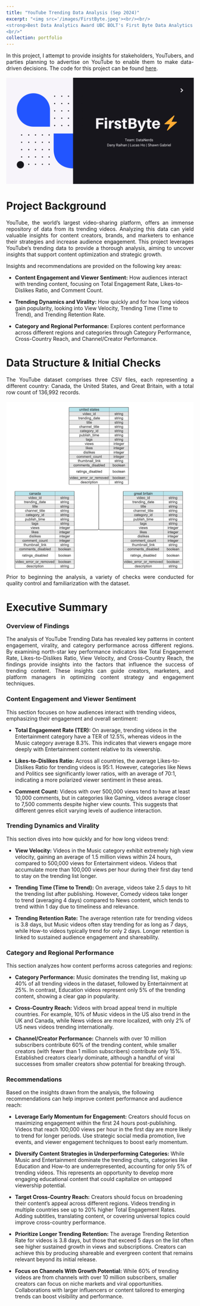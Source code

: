 ```yaml
---
title: "YouTube Trending Data Analysis (Sep 2024)"
excerpt: "<img src='/images/FirstByte.jpeg'><br/><br/>
<strong>Best Data Analytics Award UBC BOLT's First Byte Data Analytics Case Competition<strong>
<br/>"
collection: portfolio
---
```

<div style="text-align: justify;">
In this project, I attempt to provide insights for stakeholders, YouTubers, and parties planning to advertise on YouTube to enable them to make data-driven decisions. The code for this project can be found <a href = "https://github.com/ShawnGabriel/YouTube-Trending-Data-Analysis">here</a>.
</div>
<br/><img src='/images/opening infos.png'>

# Project Background
<div style="text-align: justify;">
YouTube, the world’s largest video-sharing platform, offers an immense repository of data from its trending videos. Analyzing this data can yield valuable insights for content creators, brands, and marketers to enhance their strategies and increase audience engagement. This project leverages YouTube’s trending data to provide a thorough analysis, aiming to uncover insights that support content optimization and strategic growth.

Insights and recommendations are provided on the following key areas:
</div>

- **Content Engagement and Viewer Sentiment:** How audiences interact with trending content, focusing on Total Engagement Rate, Likes-to-Dislikes Ratio, and Comment Count.
  
- **Trending Dynamics and Virality:** How quickly and for how long videos gain popularity, looking into View Velocity, Trending Time (Time to Trend), and Trending Retention Rate.
  
- **Category and Regional Performance:** Explores content performance across different regions and categories through Category Performance, Cross-Country Reach, and Channel/Creator Performance.

# Data Structure & Initial Checks
<div style="text-align: justify;">
The YouTube dataset comprises three CSV files, each representing a different country: Canada, the United States, and Great Britain, with a total row count of 136,992 records.
</div>
<br/>
<img src='/images/Screenshot 2024-12-04 at 14.26.04.png'>
<br/>
<div style="text-align: justify;">
Prior to beginning the analysis, a variety of checks were conducted for quality control and familiarization with the dataset.
</div>

# Executive Summary
### Overview of Findings
<div style="text-align: justify;">
The analysis of YouTube Trending Data has revealed key patterns in content engagement, virality, and category performance across different regions. By examining north-star key performance indicators like Total Engagement Rate, Likes-to-Dislikes Ratio, View Velocity, and Cross-Country Reach, the findings provide insights into the factors that influence the success of trending content. These insights can guide creators, marketers, and platform managers in optimizing content strategy and engagement techniques.
</div>

### Content Engagement and Viewer Sentiment
This section focuses on how audiences interact with trending videos, emphasizing their engagement and overall sentiment:
- **Total Engagement Rate (TER):** On average, trending videos in the Entertainment category have a TER of 12.5%, whereas videos in the Music category average 8.3%. This indicates that viewers engage more deeply with Entertainment content relative to its viewership.
  
- **Likes-to-Dislikes Ratio:** Across all countries, the average Likes-to-Dislikes Ratio for trending videos is 95:1. However, categories like News and Politics see significantly lower ratios, with an average of 70:1, indicating a more polarized viewer sentiment in these areas.
  
- **Comment Count:** Videos with over 500,000 views tend to have at least 10,000 comments, but in categories like Gaming, videos average closer to 7,500 comments despite higher view counts. This suggests that different genres elicit varying levels of audience interaction.

### Trending Dynamics and Virality
This section dives into how quickly and for how long videos trend:
- **View Velocity:** Videos in the Music category exhibit extremely high view velocity, gaining an average of 1.5 million views within 24 hours, compared to 500,000 views for Entertainment videos. Videos that accumulate more than 100,000 views per hour during their first day tend to stay on the trending list longer.
  
- **Trending Time (Time to Trend):** On average, videos take 2.5 days to hit the trending list after publishing. However, Comedy videos take longer to trend (averaging 4 days) compared to News content, which tends to trend within 1 day due to timeliness and relevance.
  
- **Trending Retention Rate:** The average retention rate for trending videos is 3.8 days, but Music videos often stay trending for as long as 7 days, while How-to videos typically trend for only 2 days. Longer retention is linked to sustained audience engagement and shareability.

### Category and Regional Performance
This section analyzes how content performs across categories and regions:
- **Category Performance:** Music dominates the trending list, making up 40% of all trending videos in the dataset, followed by Entertainment at 25%. In contrast, Education videos represent only 5% of the trending content, showing a clear gap in popularity.
  
- **Cross-Country Reach:** Videos with broad appeal trend in multiple countries. For example, 10% of Music videos in the US also trend in the UK and Canada, while News videos are more localized, with only 2% of US news videos trending internationally.
  
- **Channel/Creator Performance:** Channels with over 10 million subscribers contribute 60% of the trending content, while smaller creators (with fewer than 1 million subscribers) contribute only 15%. Established creators clearly dominate, although a handful of viral successes from smaller creators show potential for breaking through.

### Recommendations
Based on the insights drawn from the analysis, the following recommendations can help improve content performance and audience reach:
- **Leverage Early Momentum for Engagement:** Creators should focus on maximizing engagement within the first 24 hours post-publishing. Videos that reach 100,000 views per hour in the first day are more likely to trend for longer periods. Use strategic social media promotion, live events, and viewer engagement techniques to boost early momentum.
  
- **Diversify Content Strategies in Underperforming Categories:** While Music and Entertainment dominate the trending charts, categories like Education and How-to are underrepresented, accounting for only 5% of trending videos. This represents an opportunity to develop more engaging educational content that could capitalize on untapped viewership potential.
  
- **Target Cross-Country Reach:** Creators should focus on broadening their content’s appeal across different regions. Videos trending in multiple countries see up to 20% higher Total Engagement Rates. Adding subtitles, translating content, or covering universal topics could improve cross-country performance.
  
- **Prioritize Longer Trending Retention:** The average Trending Retention Rate for videos is 3.8 days, but those that exceed 5 days on the list often see higher sustained growth in views and subscriptions. Creators can achieve this by producing shareable and evergreen content that remains relevant beyond its initial release.
  
- **Focus on Channels With Growth Potential:** While 60% of trending videos are from channels with over 10 million subscribers, smaller creators can focus on niche markets and viral opportunities. Collaborations with larger influencers or content tailored to emerging trends can boost visibility and performance.
